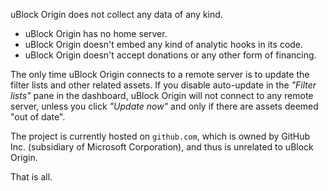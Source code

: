 uBlock Origin does not collect any data of any kind.

- uBlock Origin has no home server.
- uBlock Origin doesn't embed any kind of analytic hooks in its code.
- uBlock Origin doesn't accept donations or any other form of financing.

The only time uBlock Origin connects to a remote server is to update the filter lists and other related assets. If you disable auto-update in the _"Filter lists"_ pane in the dashboard, uBlock Origin will not connect to any remote server, unless you click _"Update now"_ and only if there are assets deemed "out of date".

The project is currently hosted on `github.com`, which is owned by GitHub Inc. (subsidiary of Microsoft Corporation), and thus is unrelated to uBlock Origin.

That is all.